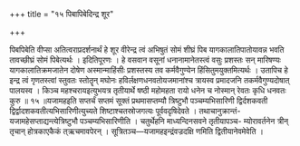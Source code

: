 +++
title = "१५ पिबापिबेदिन्द्र शूर"

+++

पिबपिबेति वीप्सा अतित्वराप्रदर्शनार्थं हे शूर वीरेन्द्र त्वं अभिषुतं सोमं शीघ्रं पिब यागकालातिपातोयावन्न भवति तावच्छीघ्रं सोमं पिबेत्यर्थः । इदितिपूरणः । हे वसवान वसूनां धनानामानेतस्त्वं वसुः प्रशस्तः सन् मारिषण्यः यागकालातिक्रमजातेन दोषेण अस्मान्माहिंसीः प्रशस्तस्य तव कर्मवैगुण्येन हिंसितुमयुक्तमित्यर्थः । उतापिच हे इन्द्र त्वं गृणतस्त्वां स्तुवतः स्तोतॄन् मघोनः हविर्लक्षणधनवतोयजमानांश्च त्रायस्व प्रमादजनि तकर्मवैगुण्यदोषात् पालयस्व । किञ्च महश्चरायइत्युभयत्र तृतीयार्थे षष्ठी महोमहता रायो धनेन च नोस्मान् रेवतः कृधि धनवतः कुरु ॥ १५ ॥यजामहइति सप्तर्चं सप्तमं सूक्तं प्रथमासप्तम्यौ त्रिष्टुभौ पञ्चम्यभिसारिणी द्विर्दशकवती द्विर्द्वादशकवतीत्यभिसारिणीत्युच्यते शिष्टाश्चतस्रोजगत्यः पूर्ववदृषिदेवते । तथाचानुक्रान्तं- यजामहेसप्ताद्यन्त्येत्रिष्टुभौ पञ्चम्यभिसारिणीति । चतुर्थेहनि माध्यन्दिनसवने तृतीयापञ्च- म्योरावर्तनेन त्रीन् तृचान् होत्रकाएकैकं त्ऋचमावपेरन् । सूत्रितञ्च—यजामहइन्द्रंवज्रदक्षि णमिति द्वितीयानेवमेवेति ।